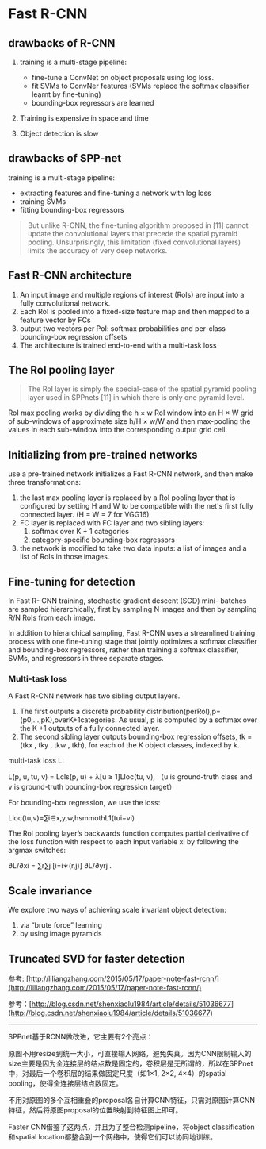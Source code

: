 # Fast R-CNN


## drawbacks of R-CNN

1. training is a multi-stage pipeline:
    - fine-tune a ConvNet on object proposals using log loss.
    - fit SVMs to ConvNer features (SVMs replace the softmax classifier learnt by fine-tuning)
    - bounding-box regressors are learned

2. Training is expensive in space and time
3. Object detection is slow


## drawbacks of SPP-net

training is a multi-stage pipeline:
- extracting features and fine-tuning a network with log loss
- training SVMs
- fitting bounding-box regressors

> But unlike R-CNN, the fine-tuning algorithm proposed in [11] cannot update the convolutional layers that precede the spatial pyramid pooling. Unsurprisingly, this limitation (fixed convolutional layers) limits the accuracy of very deep networks.


## Fast R-CNN architecture

1. An input image and multiple regions of interest (RoIs) are input into a fully convolutional network.
2. Each RoI is pooled into a fixed-size feature map and then mapped to a feature vector by FCs
3. output two vectors per PoI: softmax probabilities and per-class bounding-box regression offsets
4. The architecture is trained end-to-end with a multi-task loss


## The RoI pooling layer

> The RoI layer is simply the special-case of the spatial pyramid pooling layer used in SPPnets [11] in which there is only one pyramid level.

RoI max pooling works by dividing the h × w RoI window into an H × W grid of sub-windows of approximate size h/H × w/W and then max-pooling the values in each sub-window into the corresponding output grid cell.


## Initializing from pre-trained networks

use a pre-trained network initializes a Fast R-CNN network, and then make three transformations:

1. the last max pooling layer is replaced by a RoI pooling layer that is configured by setting H and W to be compatible with the net's first fully connected layer. (H = W = 7 for VGG16)
2. FC layer is replaced with FC layer and two sibling layers:
    1. softmax over K + 1 categories
    2. category-specific bounding-box regressors
3. the network is modified to take two data inputs: a list of images and a list of RoIs in those images.


## Fine-tuning for detection

In Fast R- CNN training, stochastic gradient descent (SGD) mini- batches are sampled hierarchically, first by sampling N images and then by sampling R/N RoIs from each image.

In addition to hierarchical sampling, Fast R-CNN uses a streamlined training process with one fine-tuning stage that jointly optimizes a softmax classifier and bounding-box regressors, rather than training a softmax classifier, SVMs, and regressors in three separate stages.

### Multi-task loss

A Fast R-CNN network has two sibling output layers.
1. The first outputs a discrete probability distribution(perRoI),p=(p0,...,pK),overK+1categories. As usual, p is computed by a softmax over the K +1 outputs of a fully connected layer.
2. The second sibling layer outputs bounding-box regression offsets, tk = (tkx , tky , tkw , tkh), for each of the K object classes, indexed by k.

multi-task loss L:

L(p, u, tu, v) = Lcls(p, u) + λ[u ≥ 1]Lloc(tu, v), （u is ground-truth class and v is ground-truth bounding-box regression target）

For bounding-box regression, we use the loss:

Lloc(tu,v)=∑i∈x,y,w,hsmmothL1(tui−vi)

The RoI pooling layer’s backwards function computes partial derivative of the loss function with respect to each input variable xi by following the argmax switches:

∂L/∂xi = ∑r∑j [i=i∗(r,j)] ∂L/∂yrj .


## Scale invariance

We explore two ways of achieving scale invariant object detection:

1. via “brute force” learning
2. by using image pyramids


## Truncated SVD for faster detection


参考: [http://liliangzhang.com/2015/05/17/paper-note-fast-rcnn/](http://liliangzhang.com/2015/05/17/paper-note-fast-rcnn/)

参考：[http://blog.csdn.net/shenxiaolu1984/article/details/51036677](http://blog.csdn.net/shenxiaolu1984/article/details/51036677)

------


SPPnet基于RCNN做改进，它主要有2个亮点：

原图不用resize到统一大小，可直接输入网络，避免失真。因为CNN限制输入的size主要是因为全连接层的结点数是固定的，卷积层是无所谓的，所以在SPPnet中，对最后一个卷积层的结果做固定尺度（如1×1, 2×2, 4×4）的spatial pooling，使得全连接层结点数固定。

不用对原图的多个互相重叠的proposal各自计算CNN特征，只需对原图计算CNN特征，然后将原图proposal的位置映射到特征图上即可。

Faster CNN借鉴了这两点，并且为了整合检测pipeline，将object classification和spatial location都整合到一个网络中，使得它们可以协同地训练。
